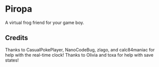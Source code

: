 # Piropa
A virtual frog friend for your game boy.

## Credits
Thanks to CasualPokePlayer, NanoCodeBug, zlago, and calc84maniac for help with the real-time clock!
Thanks to Olivia and toxa for help with save states!

